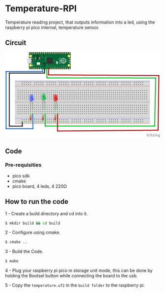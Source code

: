 # Temperature-RPI
Temperature reading project, that outputs information into a led, using the raspberry pi pico internal, temperature sensor.

## Circuit
![circuit with protoboard](temperature_circuit_bb.jpg)

## Code
### Pre-requisities
- pico sdk
- cmake
- pico board, 4 leds, 4 220Ω

## How to run the code

1 - Create a build directory and cd into it.
```bash
$ mkdir build && cd build
```
2 - Configure using cmake.
```bash
$ cmake ..
```
3 - Build the Code.
```bash
$ make
```
4 - Plug your raspberry pi pico in storage unit mode, this can be done by holding the Bootsel button while connecting the board to the usb.

5 - Copy the ``temperature.uf2`` in the ``build folder`` to the raspberry pi.
